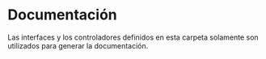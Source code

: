 # Documentación

Las interfaces y los controladores definidos en esta carpeta solamente son utilizados para generar la documentación.
